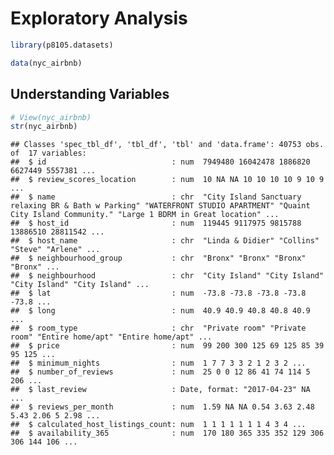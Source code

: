 Exploratory Analysis
================

``` r
library(p8105.datasets)

data(nyc_airbnb)
```

## Understanding Variables

``` r
# View(nyc_airbnb)
str(nyc_airbnb)
```

    ## Classes 'spec_tbl_df', 'tbl_df', 'tbl' and 'data.frame': 40753 obs. of  17 variables:
    ##  $ id                            : num  7949480 16042478 1886820 6627449 5557381 ...
    ##  $ review_scores_location        : num  10 NA NA 10 10 10 10 9 10 9 ...
    ##  $ name                          : chr  "City Island Sanctuary relaxing BR & Bath w Parking" "WATERFRONT STUDIO APARTMENT" "Quaint City Island Community." "Large 1 BDRM in Great location" ...
    ##  $ host_id                       : num  119445 9117975 9815788 13886510 28811542 ...
    ##  $ host_name                     : chr  "Linda & Didier" "Collins" "Steve" "Arlene" ...
    ##  $ neighbourhood_group           : chr  "Bronx" "Bronx" "Bronx" "Bronx" ...
    ##  $ neighbourhood                 : chr  "City Island" "City Island" "City Island" "City Island" ...
    ##  $ lat                           : num  -73.8 -73.8 -73.8 -73.8 -73.8 ...
    ##  $ long                          : num  40.9 40.9 40.8 40.8 40.9 ...
    ##  $ room_type                     : chr  "Private room" "Private room" "Entire home/apt" "Entire home/apt" ...
    ##  $ price                         : num  99 200 300 125 69 125 85 39 95 125 ...
    ##  $ minimum_nights                : num  1 7 7 3 3 2 1 2 3 2 ...
    ##  $ number_of_reviews             : num  25 0 0 12 86 41 74 114 5 206 ...
    ##  $ last_review                   : Date, format: "2017-04-23" NA ...
    ##  $ reviews_per_month             : num  1.59 NA NA 0.54 3.63 2.48 5.43 2.06 5 2.98 ...
    ##  $ calculated_host_listings_count: num  1 1 1 1 1 1 1 4 3 4 ...
    ##  $ availability_365              : num  170 180 365 335 352 129 306 306 144 106 ...
